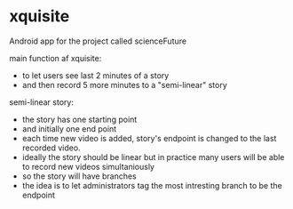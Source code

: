 # xquisite

Android app for the project called scienceFuture

main function af xquisite:</br>
  * to let users see last 2 minutes of a story</br>
  * and then record 5 more minutes to a "semi-linear" story</br>
  
semi-linear story:</br>
  * the story has one starting point</br>
  * and initially one end point</br>
  * each time new video is added, story's endpoint is changed to the last recorded video.</br>
  * ideally the story should be linear but in practice many users will be able to record new videos simultaniously</br>
  * so the story will have branches</br>
  * the idea is to let administrators tag the most intresting branch to be the endpoint</br>
